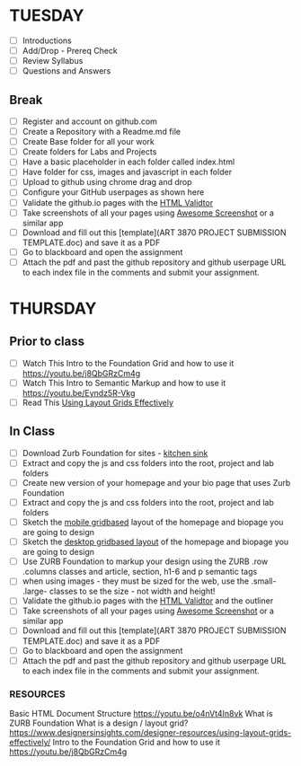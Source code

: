 # TUESDAY
- [ ] Introductions
- [ ] Add/Drop  - Prereq Check
- [ ] Review Syllabus
- [ ] Questions and Answers

## Break

 - [ ] Register and account on github.com
 - [ ] Create a Repository with a Readme.md file
 - [ ] Create Base folder for all your work
 - [ ] Create folders for Labs and Projects
 - [ ] Have a basic placeholder in each folder called index.html
 - [ ] Have folder for css, images and javascript in each folder
 - [ ] Upload to github using chrome drag and drop
 - [ ] Configure your GitHub userpages as shown here
 - [ ] Validate the github.io pages with the [HTML Validtor](https://validator.w3.org/nu/)
 - [ ] Take screenshots of all your pages using [Awesome Screenshot](https://chrome.google.com/webstore/detail/awesome-screenshot-screen/nlipoenfbbikpbjkfpfillcgkoblgpmj) or a similar app
 - [ ] Download and fill out this [template](ART 3870 PROJECT SUBMISSION TEMPLATE.doc) and save it as a PDF 
 - [ ] Go to blackboard and open the assignment
 - [ ] Attach the pdf and past the github repository and github userpage URL to each index file in the comments and submit your assignment.
 
# THURSDAY
## Prior to class
  - [ ] Watch This Intro to the Foundation Grid and how to use it https://youtu.be/j8QbGRzCm4g
  - [ ] Watch This Intro to Semantic Markup and how to use it https://youtu.be/Eyndz5R-Vkg
  - [ ] Read This [Using Layout Grids Effectively](https://www.designersinsights.com/designer-resources/using-layout-grids-effectively/)
## In Class  
  - [ ] Download Zurb Foundation for sites - [kitchen sink](http://foundation.zurb.com/sites/getting-started.html)
  - [ ] Extract and copy the js and css folders into the root, project and lab folders
  - [ ] Create new version of your homepage and your bio page that uses Zurb Foundation
  - [ ] Extract and copy the js and css folders into the root, project and lab folders
  - [ ] Sketch the [mobile gridbased](https://www.smashingmagazine.com/wp-content/uploads/2012/05/ipad-layout-sketches.jpg) layout of the homepage and biopage you are going to design
  - [ ] Sketch the [desktop gridbased layout]((https://www.smashingmagazine.com/wp-content/uploads/2012/05/ipad-layout-sketches.jpg)) of the homepage and biopage you are going to design
  - [ ] Use ZURB Foundation to markup your design using the ZURB .row .columns classes and article, section, h1-6 and p semantic tags
  - [ ] when using images - they must be sized for the web, use the .small- .large- classes to se the size  - not width and height!
  - [ ] Validate the github.io pages with the [HTML Validtor](https://validator.w3.org/nu/) and the outliner
  - [ ] Take screenshots of all your pages using [Awesome Screenshot](https://chrome.google.com/webstore/detail/awesome-screenshot-screen/nlipoenfbbikpbjkfpfillcgkoblgpmj) or a similar app
  - [ ] Download and fill out this [template](ART 3870 PROJECT SUBMISSION TEMPLATE.doc) and save it as a PDF 
  - [ ] Go to blackboard and open the assignment
  - [ ] Attach the pdf and past the github repository and github userpage URL to each index file in the comments and submit your assignment.

### RESOURCES
Basic HTML Document Structure https://youtu.be/o4nVt4In8vk
What is ZURB Foundation
What is a design / layout grid?https://www.designersinsights.com/designer-resources/using-layout-grids-effectively/
Intro to the Foundation Grid and how to use it https://youtu.be/j8QbGRzCm4g
